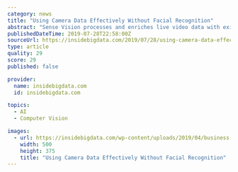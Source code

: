 ```yaml
---
category: news
title: "Using Camera Data Effectively Without Facial Recognition"
abstract: "Sense Vision processes and enriches live video data with existing or custom ML classifications, object recognition or entity extraction models Previously announced, Sense ML provides for easy and rapid deployment and lifecycle management of training data ..."
publishedDateTime: 2019-07-28T22:58:00Z
sourceUrl: https://insidebigdata.com/2019/07/28/using-camera-data-effectively-without-facial-recognition/
type: article
quality: 29
score: 29
published: false

provider:
  name: insidebigdata.com
  id: insidebigdata.com

topics:
  - AI
  - Computer Vision

images:
  - url: https://insidebigdata.com/wp-content/uploads/2019/04/business-intelligence_SHUTTERSTOCK.jpg
    width: 500
    height: 375
    title: "Using Camera Data Effectively Without Facial Recognition"
---
```

